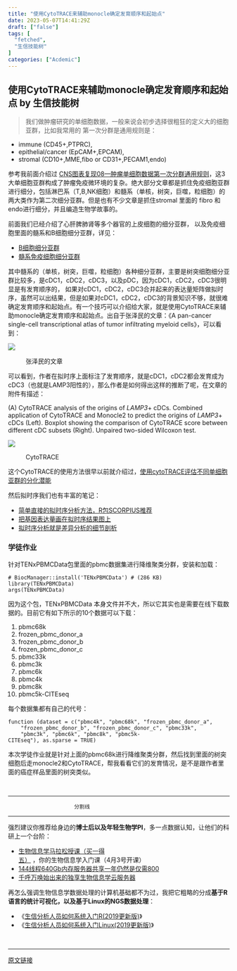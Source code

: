 ```yaml
---
title: "使用CytoTRACE来辅助monocle确定发育顺序和起始点"
date: 2023-05-07T14:41:29Z
draft: ["false"]
tags: [
  "fetched",
  "生信技能树"
]
categories: ["Acdemic"]
---
```

使用CytoTRACE来辅助monocle确定发育顺序和起始点 by 生信技能树
------
<div><section data-tool="mdnice编辑器" data-website="https://www.mdnice.com"><blockquote data-tool="mdnice编辑器"><p>我们做肿瘤研究的单细胞数据，一般来说会初步选择很粗狂的定义大的细胞亚群，比如我常用的 第一次分群是通用规则是：</p></blockquote><ul data-tool="mdnice编辑器"><li><section>immune (CD45+,PTPRC),</section></li><li><section>epithelial/cancer (EpCAM+,EPCAM),</section></li><li><section>stromal (CD10+,MME,fibo or CD31+,PECAM1,endo)</section></li></ul><p data-tool="mdnice编辑器">参考我前面介绍过 <a href="https://mp.weixin.qq.com/s?__biz=MzI1Njk4ODE0MQ==&amp;mid=2247488940&amp;idx=1&amp;sn=1cc8a8a74715087939b9721c0881775d&amp;scene=21#wechat_redirect" data-linktype="2">CNS图表复现08—肿瘤单细胞数据第一次分群通用规则</a>，这3大单细胞亚群构成了肿瘤免疫微环境的复杂。绝大部分文章都是抓住免疫细胞亚群进行细分，包括淋巴系（T,B,NK细胞）和髓系（单核，树突，巨噬，粒细胞）的两大类作为第二次细分亚群。但是也有不少文章是抓住stromal 里面的 fibro 和endo进行细分，并且编造生物学故事的。</p><p data-tool="mdnice编辑器">前面我们已经介绍了心肝脾肺肾等多个器官的上皮细胞的细分亚群， 以及免疫细胞里面的髓系和B细胞细分亚群，详见：</p><ul data-tool="mdnice编辑器"><li><section><a href="https://mp.weixin.qq.com/s?__biz=MzI1Njk4ODE0MQ==&amp;mid=2247506948&amp;idx=1&amp;sn=025d7f91abfa1b68d7910c86cf709e43&amp;scene=21#wechat_redirect" data-linktype="2">B细胞细分亚群</a></section></li><li><section><a href="https://mp.weixin.qq.com/s?__biz=MzI1Njk4ODE0MQ==&amp;mid=2247506971&amp;idx=1&amp;sn=f0242285e2c827d922f938d9858d4ffe&amp;scene=21#wechat_redirect" data-linktype="2">髓系免疫细胞细分亚群</a></section></li></ul><p data-tool="mdnice编辑器">其中髓系的（单核，树突，巨噬，粒细胞）各种细分亚群，主要是树突细胞细分亚群比较多，是cDC1，cDC2，cDC3，以及pDC，因为cDC1，cDC2，cDC3很明显是有发育顺序的， 如果对cDC1，cDC2，cDC3合并起来的表达量矩阵做拟时序，虽然可以出结果，但是如果对cDC1，cDC2，cDC3的背景知识不够，就很难确定发育顺序和起始点。有一个技巧可以介绍给大家，就是使用CytoTRACE来辅助monocle确定发育顺序和起始点。出自于张泽民的文章：《A pan-cancer single-cell transcriptional atlas of tumor infiltrating myeloid cells》，可以看到：</p><p><img data-galleryid="" data-ratio="0.9898148148148148" data-s="300,640" data-src="https://mmbiz.qpic.cn/mmbiz_png/cZNhZQ6j4wxC2tZVnp0M9oJicUoDLGR4xI5uHic8sRGmFPP5cfxyk6x8IzzZ3u5ASic8jw1IoyVXFDmQuPedhqeng/640?wx_fmt=png" data-type="png" data-w="1080" src="https://mmbiz.qpic.cn/mmbiz_png/cZNhZQ6j4wxC2tZVnp0M9oJicUoDLGR4xI5uHic8sRGmFPP5cfxyk6x8IzzZ3u5ASic8jw1IoyVXFDmQuPedhqeng/640?wx_fmt=png"></p><figure data-tool="mdnice编辑器"><figcaption>张泽民的文章</figcaption></figure><p data-tool="mdnice编辑器">可以看到，作者在拟时序上面标注了发育顺序，就是cDC1，cDC2都会发育成为cDC3（也就是LAMP3阳性的），那么作者是如何得出这样的推断了呢，在文章的附件有描述：</p><p data-tool="mdnice编辑器">(A) CytoTRACE analysis of the origins of <em>LAMP3</em>+ cDCs. Combined application of CytoTRACE and Monocle2 to predict the origins of <em>LAMP3</em>+ cDCs (Left). Boxplot showing the comparison of CytoTRACE score between different cDC subsets (Right). Unpaired two-sided Wilcoxon test.</p><p><img data-galleryid="" data-ratio="0.675" data-s="300,640" data-src="https://mmbiz.qpic.cn/mmbiz_png/cZNhZQ6j4wxC2tZVnp0M9oJicUoDLGR4x1SDjoxGjNZYicFcc0icXLuF9Rhta0z7ffLibGoGcpNpCR9N3am4d3OOog/640?wx_fmt=png" data-type="png" data-w="1080" src="https://mmbiz.qpic.cn/mmbiz_png/cZNhZQ6j4wxC2tZVnp0M9oJicUoDLGR4x1SDjoxGjNZYicFcc0icXLuF9Rhta0z7ffLibGoGcpNpCR9N3am4d3OOog/640?wx_fmt=png"></p><figure data-tool="mdnice编辑器"><figcaption>CytoTRACE</figcaption></figure><p data-tool="mdnice编辑器">这个CytoTRACE的使用方法很早以前就介绍过，<a href="https://mp.weixin.qq.com/s?__biz=MzAxMDkxODM1Ng==&amp;mid=2247511866&amp;idx=1&amp;sn=3a41dcdb50cb5eb49c17106b1b9677cc&amp;chksm=9b4bef81ac3c66978945885e790ef085b0a0adb3c83f6eaca52ff28538d77b14c09f710213a8&amp;scene=21&amp;cur_album_id=1909628995961159685#wechat_redirect" data-linktype="2">使用cytoTRACE评估不同单细胞亚群的分化潜能</a></p><p data-tool="mdnice编辑器">然后拟时序我们也有丰富的笔记：</p><ul data-tool="mdnice编辑器"><li><section><a href="https://mp.weixin.qq.com/s?__biz=MzAxMDkxODM1Ng==&amp;mid=2247510987&amp;idx=2&amp;sn=e57f26a7f86e2101ea5ab65b52db1277&amp;chksm=9b4beb70ac3c6266af103e1d3735cdc067dfc2906595f106ee11f21c411f550422c3f4574d29&amp;scene=21&amp;cur_album_id=1909628995961159685#wechat_redirect" data-linktype="2">简单直接的拟时序分析方法，R包SCORPIUS推荐</a></section></li><li><section><a href="https://mp.weixin.qq.com/s?__biz=MzAxMDkxODM1Ng==&amp;mid=2247510054&amp;idx=1&amp;sn=4ad5a90afe5197c1c97f5d1cefdd7a70&amp;chksm=9b4be89dac3c618b07ee2c26247da0c608d54ba173ce0358af358a7c97eb46a7dc1024d0aad1&amp;scene=21&amp;cur_album_id=1909628995961159685#wechat_redirect" data-linktype="2">把基因表达量画在拟时序结果图上</a></section></li><li><section><a href="https://mp.weixin.qq.com/s?__biz=MzAxMDkxODM1Ng==&amp;mid=2247509858&amp;idx=2&amp;sn=476461cd7b7b77febf32b14884bb7b6d&amp;chksm=9b4be7d9ac3c6ecf89dfd9cb40e2f2d569837549583a5168f325695661ecd0c8a0fd78a09f30&amp;scene=21&amp;cur_album_id=1909628995961159685#wechat_redirect" data-linktype="2">拟时序分析就是差异分析的细节剖析</a></section></li></ul><h3 data-tool="mdnice编辑器"><span></span>学徒作业<span></span></h3><p data-tool="mdnice编辑器">针对TENxPBMCData包里面的pbmc数据集进行降维聚类分群，安装和加载：</p><pre data-tool="mdnice编辑器"><span></span><code><span># BiocManager::install('TENxPBMCData') # (286 KB)</span><br><span>library</span>(TENxPBMCData)<br>args(TENxPBMCData) <br></code></pre><p data-tool="mdnice编辑器">因为这个包，TENxPBMCData 本身文件并不大，所以它其实也是需要在线下载数据的。目前它有如下所示的10个数据可以下载：</p><ol data-tool="mdnice编辑器"><li><section>pbmc68k</section></li><li><section>frozen_pbmc_donor_a</section></li><li><section>frozen_pbmc_donor_b</section></li><li><section>frozen_pbmc_donor_c</section></li><li><section>pbmc33k</section></li><li><section>pbmc3k</section></li><li><section>pbmc6k</section></li><li><section>pbmc4k</section></li><li><section>pbmc8k</section></li><li><section>pbmc5k-CITEseq</section></li></ol><p data-tool="mdnice编辑器">每个数据集都有自己的代号：</p><pre data-tool="mdnice编辑器"><span></span><code><span>function</span> (dataset = c(<span>"pbmc4k"</span>, <span>"pbmc68k"</span>, <span>"frozen_pbmc_donor_a"</span>, <br>    <span>"frozen_pbmc_donor_b"</span>, <span>"frozen_pbmc_donor_c"</span>, <span>"pbmc33k"</span>, <br>    <span>"pbmc3k"</span>, <span>"pbmc6k"</span>, <span>"pbmc8k"</span>, <span>"pbmc5k-CITEseq"</span>), as.sparse = TRUE) <br></code></pre><p data-tool="mdnice编辑器">本次学徒作业就是针对上面的pbmc68k进行降维聚类分群，然后找到里面的树突细胞后走monocle2和CytoTRACE，帮我看看它们的发育情况，是不是跟作者里面的癌症样品里面的树突类似。</p></section><p><br></p><section data-tool="mdnice编辑器" data-website="https://www.mdnice.com"><section data-tool="mdnice编辑器" data-website="https://www.mdnice.com"><hr data-tool="mdnice编辑器"><pre data-tool="mdnice编辑器"><code><span></span><span>                   </span>  分割线<br></code></pre><hr data-tool="mdnice编辑器"></section><section><span></span></section></section><p data-tool="mdnice编辑器">强烈建议你推荐给身边的<strong>博士后以及年轻生物学PI</strong>，多一点数据认知，让他们的科研上一个台阶：</p><ul data-tool="mdnice编辑器"><li><section><a target="_blank" href="http://mp.weixin.qq.com/s?__biz=MzAxMDkxODM1Ng==&amp;mid=2247520628&amp;idx=1&amp;sn=8904b3e4baed6d02397b4f6beb089085&amp;chksm=9b4bd1cfac3c58d9ee006daf365931bdfab8d5152ffb5090a2c6227d631e93c52f6656c39cd6&amp;scene=21#wechat_redirect" textvalue="生物信息学马拉松授课（买一‍得五）" linktype="text" imgurl="" imgdata="null" data-itemshowtype="0" tab="innerlink" data-linktype="2" hasload="1">生物信息学马拉松授课（买一得五）</a> ，你的生物信息学入门课（4月3号开课）</section></li><li><section><a target="_blank" href="http://mp.weixin.qq.com/s?__biz=MzAxMDkxODM1Ng==&amp;mid=2247519765&amp;idx=2&amp;sn=6cb33654c7751f4c3df0f84743f77aaf&amp;chksm=9b4bceaeac3c47b8899afc00077b96357b87a4ed6b75e7c434ba14071fd6c8448e4c218de5e0&amp;scene=21#wechat_redirect" textvalue="144线程640Gb内存服务器共享一年仍然是仅需800" linktype="text" imgurl="" imgdata="null" data-itemshowtype="0" tab="innerlink" data-linktype="2" hasload="1">144线程640Gb内存服务器共享一年仍然是仅需800</a></section></li><li><section><a target="_blank" href="http://mp.weixin.qq.com/s?__biz=MzAxMDkxODM1Ng==&amp;mid=2247519765&amp;idx=1&amp;sn=ce5a8c8182f854c88043059f8c2cb9ff&amp;chksm=9b4bceaeac3c47b88c19941d43dbb1401f3a92206481a0afc41159927868199643f795d62a7e&amp;scene=21#wechat_redirect" textvalue="千呼万唤始出来的独享生物信息学云服务器" linktype="text" imgurl="" imgdata="null" data-itemshowtype="0" tab="innerlink" data-linktype="2" hasload="1">千呼万唤始出来的独享生物信息学云服务器</a></section></li></ul><p><span>再怎么强调生物信息学数据处理的计算机基础都不为过，<span>我把它粗略的分成</span><strong>基于R语言的统计可视化，以及基于Linux的NGS数据处理</strong><span>：</span></span></p><ul data-tool="mdnice编辑器"><li><section>《<a href="https://mp.weixin.qq.com/s?__biz=MzAxMDkxODM1Ng==&amp;mid=2247491094&amp;idx=1&amp;sn=3a8ececefdf5894f4ef98b0823f204b8&amp;scene=21#wechat_redirect" data-linktype="2">生信分析人员如何系统入门R(2019更新版)</a>》</section></li><li><section>《<a href="https://mp.weixin.qq.com/s?__biz=MzAxMDkxODM1Ng==&amp;mid=2247491112&amp;idx=1&amp;sn=5c23959b4f36ba83532debdacf3eaa45&amp;scene=21#wechat_redirect" data-linktype="2">生信分析人员如何系统入门Linux(2019更新版)</a>》</section></li></ul><p> </p><p><mp-style-type data-value="3"></mp-style-type></p></div>  
<hr>
<a href="https://mp.weixin.qq.com/s/Al-FqOLMPBlrrT-JNchVhw",target="_blank" rel="noopener noreferrer">原文链接</a>
